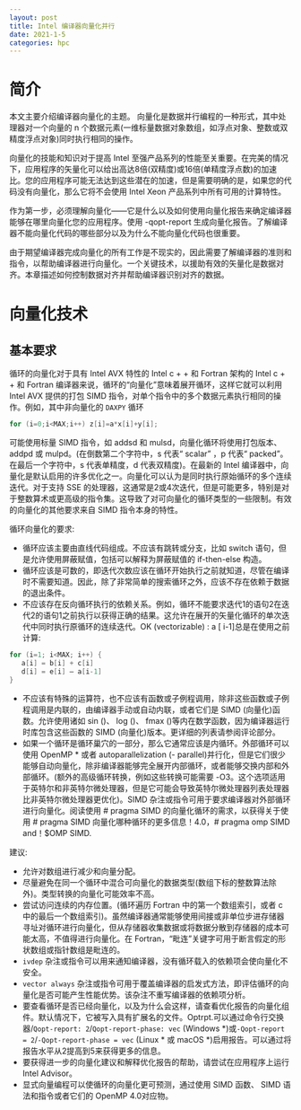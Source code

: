 ```yaml
---
layout: post
title: Intel 编译器向量化并行
date: 2021-1-5
categories: hpc
---
```


# 简介

本文主要介绍编译器向量化的主题。
向量化是数据并行编程的一种形式，其中处理器对一个向量的 n 个数据元素(一维标量数据对象数组，如浮点对象、整数或双精度浮点对象)同时执行相同的操作。

向量化的技能和知识对于提高 Intel 至强产品系列的性能至关重要。在完美的情况下，应用程序的矢量化可以给出高达8倍(双精度)或16倍(单精度浮点数)的加速比。您的应用程序可能无法达到这些潜在的加速，但是需要明确的是，如果您的代码没有向量化，那么它将不会使用 Intel Xeon 产品系列中所有可用的计算特性。

作为第一步，必须理解向量化——它是什么以及如何使用向量化报告来确定编译器能够在哪里向量化您的应用程序。使用 -qopt-report 生成向量化报告。了解编译器不能向量化代码的哪些部分以及为什么不能向量化代码也很重要。

由于期望编译器完成向量化的所有工作是不现实的，因此需要了解编译器的准则和指令，以帮助编译器进行向量化。一个关键技术，以援助有效的矢量化是数据对齐。本章描述如何控制数据对齐并帮助编译器识别对齐的数据。

# 向量化技术

## 基本要求

循环的向量化对于具有 Intel AVX 特性的 Intel c + + 和 Fortran 架构的 Intel c + + 和 Fortran 编译器来说，循环的“向量化”意味着展开循环，这样它就可以利用 Intel AVX 提供的打包 SIMD 指令，对单个指令中的多个数据元素执行相同的操作。例如，其中非向量化的 ``DAXPY`` 循环

```c++
for (i=0;i<MAX;i++) z[i]=a*x[i]+y[i]; 
```

可能使用标量 SIMD 指令，如 addsd 和 mulsd，向量化循环将使用打包版本、 addpd 或 mulpd。(在倒数第二个字符中，s 代表“ scalar” ，p 代表“ packed”。在最后一个字符中，s 代表单精度，d 代表双精度)。在最新的 Intel 编译器中，向量化是默认启用的许多优化之一。向量化可以认为是同时执行原始循环的多个连续迭代。对于支持 SSE 的处理器，这通常是2或4次迭代，但是可能更多，特别是对于整数算术或更高级的指令集。这导致了对可向量化的循环类型的一些限制。有效的向量化的其他要求来自 SIMD 指令本身的特性。

循环向量化的要求: 

* 循环应该主要由直线代码组成。不应该有跳转或分支，比如 switch 语句，但是允许使用屏蔽赋值，包括可以解释为屏蔽赋值的 if-then-else 构造。
* 循环应该是可数的，即迭代次数应该在循环开始执行之前就知道，尽管在编译时不需要知道。因此，除了非常简单的搜索循环之外，应该不存在依赖于数据的退出条件。
* 不应该存在反向循环执行的依赖关系。例如，循环不能要求迭代1的语句2在迭代2的语句1之前执行以获得正确的结果。这允许在展开的矢量化循环的单次迭代中同时执行原循环的连续迭代。OK (vectorizable) : a [ i-1]总是在使用之前计算:
```c++
for (i=1; i<MAX; i++) {
   a[i] = b[i] + c[i]
   d[i] = e[i] – a[i-1]
}
```
* 不应该有特殊的运算符，也不应该有函数或子例程调用，除非这些函数或子例程调用是内联的，由编译器手动或自动内联，或者它们是 SIMD (向量化)函数。允许使用诸如 sin ()、 log ()、 fmax ()等内在数学函数，因为编译器运行时库包含这些函数的 SIMD (向量化)版本。更详细的列表请参阅评论部分。
* 如果一个循环是循环巢穴的一部分，那么它通常应该是内循环。外部循环可以使用 OpenMP * 或者 autoparallelization (- parallel)并行化，但是它们很少能够自动向量化，除非编译器能够完全展开内部循环，或者能够交换内部和外部循环。(额外的高级循环转换，例如这些转换可能需要 -O3。这个选项适用于英特尔和非英特尔微处理器，但是它可能会导致英特尔微处理器列表处理器比非英特尔微处理器更优化)。SIMD 杂注或指令可用于要求编译器对外部循环进行向量化。阅读使用 # pragma SIMD 的向量化循环的需求，以获得关于使用 # pragma SIMD 向量化哪种循环的更多信息！4.0，# pragma omp SIMD and！$OMP SIMD.

建议:

* 允许对数组进行减少和向量分配。
* 尽量避免在同一个循环中混合可向量化的数据类型(数组下标的整数算法除外)。类型转换的向量化可能效率不高。
* 尝试访问连续的内存位置。(循环遍历 Fortran 中的第一个数组索引，或者 c 中的最后一个数组索引)。虽然编译器通常能够使用间接或非单位步进存储器寻址对循环进行向量化，但从存储器收集数据或将数据分散到存储器的成本可能太高，不值得进行向量化。在 Fortran，“毗连”关键字可用于断言假定的形状数组或指针数组是毗连的。
* `ivdep` 杂注或指令可以用来通知编译器，没有循环载入的依赖项会使向量化不安全。
* `vector always` 杂注或指令可用于覆盖编译器的启发式方法，即评估循环的向量化是否可能产生性能优势。该杂注不重写编译器的依赖项分析。
* 要查看循环是否已经向量化，以及为什么会这样，请查看优化报告的向量化组件。默认情况下，它被写入具有扩展名的文件。Optrpt.可以通过命令行交换器/`Qopt-report: 2`/`Qopt-report-phase: vec` (Windows *)或`-Qopt-report = 2`/`-Qopt-report-phase = vec` (Linux * 或 macOS *)启用报告。可以通过将报告水平从2提高到5来获得更多的信息。
* 要获得进一步的向量化建议和解释优化报告的帮助，请尝试在应用程序上运行 Intel Advisor。
* 显式向量编程可以使循环的向量化更可预测，通过使用 SIMD 函数、 SIMD 语法和指令或者它们的 OpenMP 4.0对应物。
